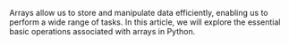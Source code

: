 Arrays allow us to store and manipulate data efficiently, enabling us to perform a wide range of tasks. In this article, we will explore the essential basic operations associated with arrays in Python.
